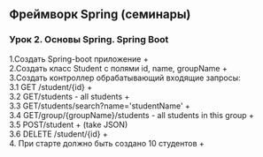 ## Фреймворк Spring (семинары)<br>
### Урок 2. Основы Spring. Spring Boot <br>
1.Создать Spring-boot приложение + <br>
2.Создать класс Student с полями id, name, groupName + <br>
3.Создать контроллер обрабатывающий входящие запросы:<br>
3.1 GET /student/{id} +<br>
3.2 GET/students - all students +<br>
3.3 GET/students/search?name='studentName' +<br>
3.4 GET/group/{groupName}/students - all students in this group +<br>
3.5 POST/student + (take JSON)<br>
3.6 DELETE /student/{id} +<br>
4. При старте должно быть создано 10 студентов +<br>
